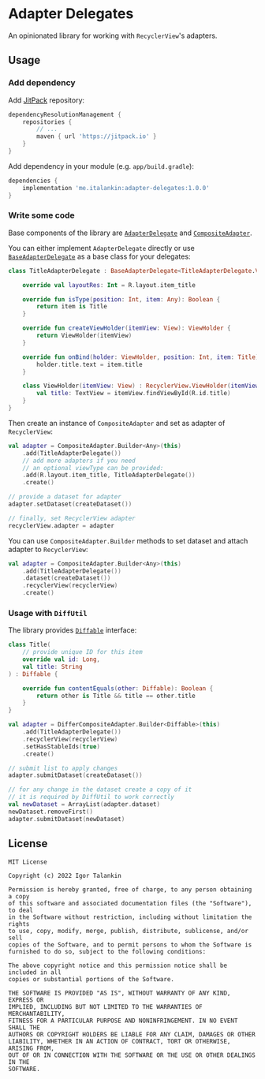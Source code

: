 # Adapter Delegates

An opinionated library for working with `RecyclerView`'s adapters.

## Usage

### Add dependency

Add [JitPack](https://jitpack.io/) repository:

```groovy
dependencyResolutionManagement {
    repositories {
        // ...
        maven { url 'https://jitpack.io' }
    }
}
```

Add dependency in your module (e.g. `app/build.gradle`):

```groovy
dependencies {
    implementation 'me.italankin:adapter-delegates:1.0.0'
}
```

### Write some code

Base components of the library are [`AdapterDelegate`](adapter-delegates/src/main/java/me/italankin/adapterdelegate/AdapterDelegate.kt) and [`CompositeAdapter`](adapter-delegates/src/main/java/me/italankin/adapterdelegate/CompositeAdapter.java).

You can either implement `AdapterDelegate` directly or use [`BaseAdapterDelegate`](adapter-delegates/src/main/java/me/italankin/adapterdelegate/BaseAdapterDelegate.kt) as a base class for your delegates:

```kotlin
class TitleAdapterDelegate : BaseAdapterDelegate<TitleAdapterDelegate.ViewHolder, Title>() {

    override val layoutRes: Int = R.layout.item_title

    override fun isType(position: Int, item: Any): Boolean {
        return item is Title
    }

    override fun createViewHolder(itemView: View): ViewHolder {
        return ViewHolder(itemView)
    }

    override fun onBind(holder: ViewHolder, position: Int, item: Title) {
        holder.title.text = item.title
    }

    class ViewHolder(itemView: View) : RecyclerView.ViewHolder(itemView) {
        val title: TextView = itemView.findViewById(R.id.title)
    }
}
```

Then create an instance of `CompositeAdapter` and set as adapter of `RecyclerView`:

```kotlin
val adapter = CompositeAdapter.Builder<Any>(this)
	.add(TitleAdapterDelegate())
	// add more adapters if you need
	// an optional viewType can be provided:
	.add(R.layout.item_title, TitleAdapterDelegate())
	.create()

// provide a dataset for adapter
adapter.setDataset(createDataset())

// finally, set RecyclerView adapter
recyclerView.adapter = adapter
```

You can use `CompositeAdapter.Builder` methods to set dataset and attach adapter to `RecyclerView`:

```kotlin
val adapter = CompositeAdapter.Builder<Any>(this)
	.add(TitleAdapterDelegate())
	.dataset(createDataset())
	.recyclerView(recyclerView)
	.create()
```

### Usage with `DiffUtil`

The library provides [`Diffable`](adapter-delegates/src/main/java/me/italankin/adapterdelegate/Diffable.kt) interface:

```kotlin
class Title(
    // provide unique ID for this item
	override val id: Long,
    val title: String
) : Diffable {

    override fun contentEquals(other: Diffable): Boolean {
        return other is Title && title == other.title
    }
}
```

```kotlin
val adapter = DifferCompositeAdapter.Builder<Diffable>(this)
    .add(TitleAdapterDelegate())
    .recyclerView(recyclerView)
    .setHasStableIds(true)
    .create()

// submit list to apply changes
adapter.submitDataset(createDataset())

// for any change in the dataset create a copy of it
// it is required by DiffUtil to work correctly
val newDataset = ArrayList(adapter.dataset)
newDataset.removeFirst()
adapter.submitDataset(newDataset)
```

## License

	MIT License

	Copyright (c) 2022 Igor Talankin

	Permission is hereby granted, free of charge, to any person obtaining a copy
	of this software and associated documentation files (the "Software"), to deal
	in the Software without restriction, including without limitation the rights
	to use, copy, modify, merge, publish, distribute, sublicense, and/or sell
	copies of the Software, and to permit persons to whom the Software is
	furnished to do so, subject to the following conditions:

	The above copyright notice and this permission notice shall be included in all
	copies or substantial portions of the Software.

	THE SOFTWARE IS PROVIDED "AS IS", WITHOUT WARRANTY OF ANY KIND, EXPRESS OR
	IMPLIED, INCLUDING BUT NOT LIMITED TO THE WARRANTIES OF MERCHANTABILITY,
	FITNESS FOR A PARTICULAR PURPOSE AND NONINFRINGEMENT. IN NO EVENT SHALL THE
	AUTHORS OR COPYRIGHT HOLDERS BE LIABLE FOR ANY CLAIM, DAMAGES OR OTHER
	LIABILITY, WHETHER IN AN ACTION OF CONTRACT, TORT OR OTHERWISE, ARISING FROM,
	OUT OF OR IN CONNECTION WITH THE SOFTWARE OR THE USE OR OTHER DEALINGS IN THE
	SOFTWARE.
